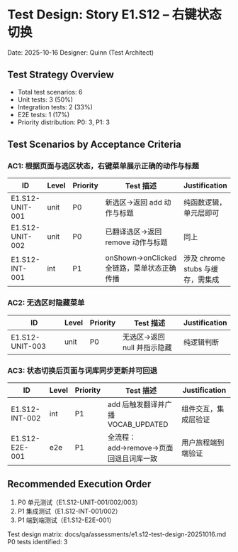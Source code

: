 # Test Design: Story E1.S12 – 右键状态切换

Date: 2025-10-16
Designer: Quinn (Test Architect)

## Test Strategy Overview

- Total test scenarios: 6
- Unit tests: 3 (50%)
- Integration tests: 2 (33%)
- E2E tests: 1 (17%)
- Priority distribution: P0: 3, P1: 3

## Test Scenarios by Acceptance Criteria

### AC1: 根据页面与选区状态，右键菜单展示正确的动作与标题

| ID              | Level | Priority | Test 描述                                   | Justification                     |
|-----------------|-------|----------|--------------------------------------------|-----------------------------------|
| E1.S12-UNIT-001 | unit  | P0       | 新选区→返回 add 动作与标题                  | 纯函数逻辑，单元层即可             |
| E1.S12-UNIT-002 | unit  | P0       | 已翻译选区→返回 remove 动作与标题           | 同上                               |
| E1.S12-INT-001  | int   | P1       | onShown→onClicked 全链路，菜单状态正确传播  | 涉及 chrome stubs 与缓存，需集成   |

### AC2: 无选区时隐藏菜单

| ID              | Level | Priority | Test 描述                          | Justification |
|-----------------|-------|----------|-----------------------------------|---------------|
| E1.S12-UNIT-003 | unit  | P0       | 无选区→返回 null 并指示隐藏        | 纯逻辑判断    |

### AC3: 状态切换后页面与词库同步更新并可回退

| ID              | Level | Priority | Test 描述                                        | Justification        |
|-----------------|-------|----------|-------------------------------------------------|----------------------|
| E1.S12-INT-002  | int   | P1       | add 后触发翻译并广播 VOCAB_UPDATED               | 组件交互，集成层验证 |
| E1.S12-E2E-001  | e2e   | P1       | 全流程：add→remove→页面回退且词库一致            | 用户旅程端到端验证   |

## Recommended Execution Order

1. P0 单元测试（E1.S12-UNIT-001/002/003）
2. P1 集成测试（E1.S12-INT-001/002）
3. P1 端到端测试（E1.S12-E2E-001）

Test design matrix: docs/qa/assessments/e1.s12-test-design-20251016.md
P0 tests identified: 3
